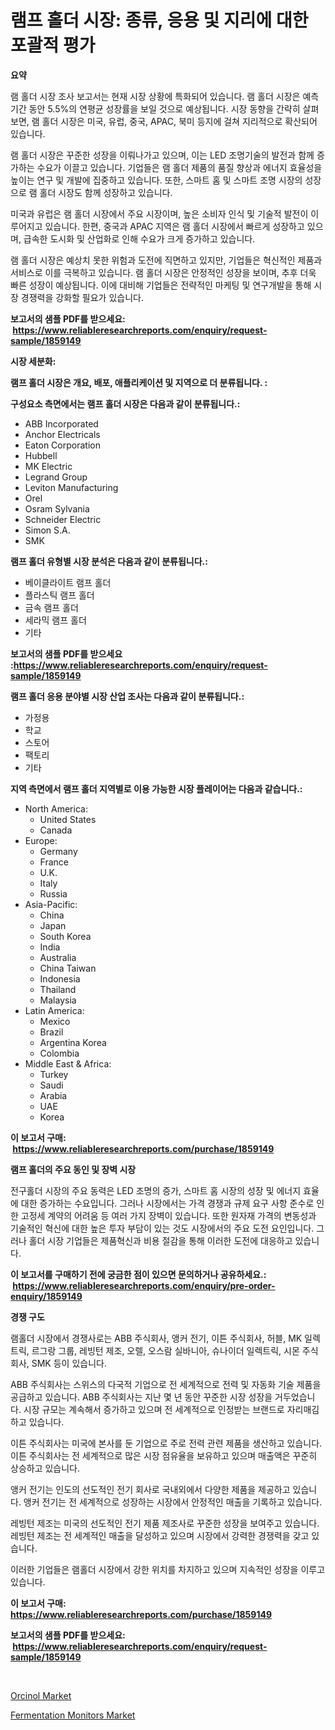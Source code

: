 <p><h1>램프 홀더 시장: 종류, 응용 및 지리에 대한 포괄적 평가</h1></p><p><strong>요약</strong></p>
<p><p>램 홀더 시장 조사 보고서는 현재 시장 상황에 특화되어 있습니다. 램 홀더 시장은 예측 기간 동안 5.5%의 연평균 성장률을 보일 것으로 예상됩니다. 시장 동향을 간략히 살펴보면, 램 홀더 시장은 미국, 유럽, 중국, APAC, 북미 등지에 걸쳐 지리적으로 확산되어 있습니다. </p><p>램 홀더 시장은 꾸준한 성장을 이뤄나가고 있으며, 이는 LED 조명기술의 발전과 함께 증가하는 수요가 이끌고 있습니다. 기업들은 램 홀더 제품의 품질 향상과 에너지 효율성을 높이는 연구 및 개발에 집중하고 있습니다. 또한, 스마트 홈 및 스마트 조명 시장의 성장으로 램 홀더 시장도 함께 성장하고 있습니다. </p><p>미국과 유럽은 램 홀더 시장에서 주요 시장이며, 높은 소비자 인식 및 기술적 발전이 이루어지고 있습니다. 한편, 중국과 APAC 지역은 램 홀더 시장에서 빠르게 성장하고 있으며, 급속한 도시화 및 산업화로 인해 수요가 크게 증가하고 있습니다.</p><p>램 홀더 시장은 예상치 못한 위험과 도전에 직면하고 있지만, 기업들은 혁신적인 제품과 서비스로 이를 극복하고 있습니다. 램 홀더 시장은 안정적인 성장을 보이며, 추후 더욱 빠른 성장이 예상됩니다. 이에 대비해 기업들은 전략적인 마케팅 및 연구개발을 통해 시장 경쟁력을 강화할 필요가 있습니다.</p></p>
<p><strong>보고서의 샘플 PDF를 받으세요: &nbsp;<a href="https://www.reliableresearchreports.com/enquiry/request-sample/1859149">https://www.reliableresearchreports.com/enquiry/request-sample/1859149</a></strong></p>
<p><strong>시장 세분화:</strong></p>
<p><strong> 램프 홀더 시장은 개요, 배포, 애플리케이션 및 지역으로 더 분류됩니다. :</strong></p>
<p><strong>구성요소 측면에서는 램프 홀더 시장은 다음과 같이 분류됩니다.:</strong></p>
<p><ul><li>ABB Incorporated</li><li>Anchor Electricals</li><li>Eaton Corporation</li><li>Hubbell</li><li>MK Electric</li><li>Legrand Group</li><li>Leviton Manufacturing</li><li>Orel</li><li>Osram Sylvania</li><li>Schneider Electric</li><li>Simon S.A.</li><li>SMK</li></ul></p>
<p><strong> 램프 홀더 유형별 시장 분석은 다음과 같이 분류됩니다.:</strong></p>
<p><ul><li>베이클라이트 램프 홀더</li><li>플라스틱 램프 홀더</li><li>금속 램프 홀더</li><li>세라믹 램프 홀더</li><li>기타</li></ul></p>
<p><strong>보고서의 샘플 PDF를 받으세요 :<a href="https://www.reliableresearchreports.com/enquiry/request-sample/1859149">https://www.reliableresearchreports.com/enquiry/request-sample/1859149</a></strong></p>
<p><strong> 램프 홀더 응용 분야별 시장 산업 조사는 다음과 같이 분류됩니다.:</strong></p>
<p><ul><li>가정용</li><li>학교</li><li>스토어</li><li>팩토리</li><li>기타</li></ul></p>
<p><strong>지역 측면에서 램프 홀더 지역별로 이용 가능한 시장 플레이어는 다음과 같습니다.:</strong></p>
<p><ul>
    <li>
        North America:
        <ul>
            <li>United States</li>
            <li>Canada</li>
        </ul>
    </li>
    <li>
        Europe:
        <ul>
            <li>Germany</li>
            <li>France</li>
            <li>U.K.</li>
            <li>Italy</li>
            <li>Russia</li>
        </ul>
    </li>
    <li>
        Asia-Pacific:
        <ul>
            <li>China</li>
            <li>Japan</li>
            <li>South Korea</li>
            <li>India</li>
            <li>Australia</li>
            <li>China Taiwan</li>
            <li>Indonesia</li>
            <li>Thailand</li>
            <li>Malaysia</li>
        </ul>
    </li>
    <li>
        Latin America:
        <ul>
            <li>Mexico</li>
            <li>Brazil</li>
            <li>Argentina Korea</li>
            <li>Colombia</li>
        </ul>
    </li>
    <li>
        Middle East & Africa:
        <ul>
            <li>Turkey</li>
            <li>Saudi</li>
            <li>Arabia</li>
            <li>UAE</li>
            <li>Korea</li>
        </ul>
    </li>
    </ul></p>
<p><strong>이 보고서 구매: &nbsp;<a href="https://www.reliableresearchreports.com/purchase/1859149">https://www.reliableresearchreports.com/purchase/1859149</a></strong></p>
<p><strong>램프 홀더의 주요 동인 및 장벽 시장</strong></p>
<p><p>전구홀더 시장의 주요 동력은 LED 조명의 증가, 스마트 홈 시장의 성장 및 에너지 효율에 대한 증가하는 수요입니다. 그러나 시장에서는 가격 경쟁과 규제 요구 사항 준수로 인한 고정세 계약의 어려움 등 여러 가지 장벽이 있습니다. 또한 원자재 가격의 변동성과 기술적인 혁신에 대한 높은 투자 부담이 있는 것도 시장에서의 주요 도전 요인입니다. 그러나 홀더 시장 기업들은 제품혁신과 비용 절감을 통해 이러한 도전에 대응하고 있습니다.</p></p>
<p><strong>이 보고서를 구매하기 전에 궁금한 점이 있으면 문의하거나 공유하세요.: &nbsp;<a href="https://www.reliableresearchreports.com/enquiry/pre-order-enquiry/1859149">https://www.reliableresearchreports.com/enquiry/pre-order-enquiry/1859149</a></strong></p>
<p><strong>경쟁 구도</strong></p>
<p><p>램홀더 시장에서 경쟁사로는 ABB 주식회사, 앵커 전기, 이튼 주식회사, 허블, MK 일렉트릭, 르그랑 그룹, 레빙턴 제조, 오렐, 오스람 실바니아, 슈나이더 일렉트릭, 시몬 주식회사, SMK 등이 있습니다. </p><p>ABB 주식회사는 스위스의 다국적 기업으로 전 세계적으로 전력 및 자동화 기술 제품을 공급하고 있습니다. ABB 주식회사는 지난 몇 년 동안 꾸준한 시장 성장을 거두었습니다. 시장 규모는 계속해서 증가하고 있으며 전 세계적으로 인정받는 브랜드로 자리매김하고 있습니다.</p><p>이튼 주식회사는 미국에 본사를 둔 기업으로 주로 전력 관련 제품을 생산하고 있습니다. 이튼 주식회사는 전 세계적으로 많은 시장 점유율을 보유하고 있으며 매출액은 꾸준히 상승하고 있습니다.</p><p>앵커 전기는 인도의 선도적인 전기 회사로 국내외에서 다양한 제품을 제공하고 있습니다. 앵커 전기는 전 세계적으로 성장하는 시장에서 안정적인 매출을 기록하고 있습니다.</p><p>레빙턴 제조는 미국의 선도적인 전기 제품 제조사로 꾸준한 성장을 보여주고 있습니다. 레빙턴 제조는 전 세계적인 매출을 달성하고 있으며 시장에서 강력한 경쟁력을 갖고 있습니다.</p><p>이러한 기업들은 램홀더 시장에서 강한 위치를 차지하고 있으며 지속적인 성장을 이루고 있습니다.</p></p>
<p><strong>이 보고서 구매: &nbsp; <a href="https://www.reliableresearchreports.com/purchase/1859149">https://www.reliableresearchreports.com/purchase/1859149</a></strong></p>
<p><strong>보고서의 샘플 PDF를 받으세요: &nbsp;<a href="https://www.reliableresearchreports.com/enquiry/request-sample/1859149">https://www.reliableresearchreports.com/enquiry/request-sample/1859149</a></strong><strong></strong></p>
<p>&nbsp;</p>
<p><p><a href="https://github.com/Glendatilghmankmgz0rbhwpy/Market-Research-Report-List-1/blob/main/orcinol-market.md">Orcinol Market</a></p><p><a href="https://butternut-bug-553.notion.site/Fermentation-Monitors-Market-Research-Report-The-Key-To-Successful-Business-Strategy-Forecasted-for-d3c15459191149979349347fa7171883">Fermentation Monitors Market</a></p></p>